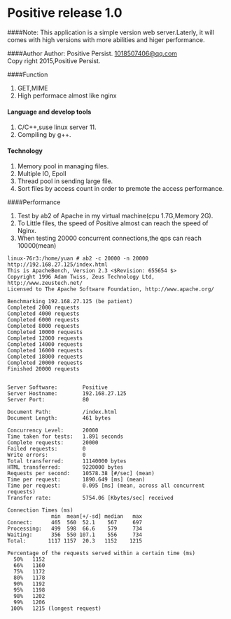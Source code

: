Positive release 1.0
==
####Note: 
This application is a simple version web server.Laterly, it will comes with high versions with more abilities and higer performance.

####Author
Author: Positive Persist. 1018507406@qq.com<br>
Copy right 2015,Positive Persist.<br>

####Function
1. GET,MIME<br/>
2. High performace almost like nginx<br>

#### Language and develop tools
1. C/C++,suse linux server 11.<br/>
2. Compiling by g++.<br>

#### Technology
1. Memory pool in managing files.<br/>
2. Multiple IO, Epoll<br/>
3. Thread pool in sending large file.<br/>
4. Sort files by access count in order to premote the access performance.

####Performance
1. Test by ab2 of Apache in my virtual machine(cpu 1.7G,Memory 2G). <br>
2. To Little files, the speed of Positive almost can reach the speed of Nginx. <br>
3. When testing 20000 concurrent connections,the qps can reach 10000(mean)

```
linux-76r3:/home/yuan # ab2 -c 20000 -n 20000 http://192.168.27.125/index.html
This is ApacheBench, Version 2.3 <$Revision: 655654 $>
Copyright 1996 Adam Twiss, Zeus Technology Ltd, http://www.zeustech.net/
Licensed to The Apache Software Foundation, http://www.apache.org/

Benchmarking 192.168.27.125 (be patient)
Completed 2000 requests
Completed 4000 requests
Completed 6000 requests
Completed 8000 requests
Completed 10000 requests
Completed 12000 requests
Completed 14000 requests
Completed 16000 requests
Completed 18000 requests
Completed 20000 requests
Finished 20000 requests


Server Software:        Positive
Server Hostname:        192.168.27.125
Server Port:            80

Document Path:          /index.html
Document Length:        461 bytes

Concurrency Level:      20000
Time taken for tests:   1.891 seconds
Complete requests:      20000
Failed requests:        0
Write errors:           0
Total transferred:      11140000 bytes
HTML transferred:       9220000 bytes
Requests per second:    10578.38 [#/sec] (mean)
Time per request:       1890.649 [ms] (mean)
Time per request:       0.095 [ms] (mean, across all concurrent requests)
Transfer rate:          5754.06 [Kbytes/sec] received

Connection Times (ms)
              min  mean[+/-sd] median   max
Connect:      465  560  52.1    567     697
Processing:   499  598  66.6    579     734
Waiting:      356  550 107.1    556     734
Total:       1117 1157  20.3   1152    1215

Percentage of the requests served within a certain time (ms)
  50%   1152
  66%   1160
  75%   1172
  80%   1178
  90%   1192
  95%   1198
  98%   1202
  99%   1206
 100%   1215 (longest request)
```


